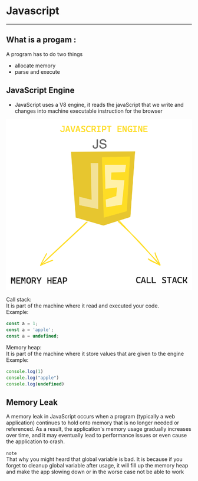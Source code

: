 # Javascript

---

## What is a progam :

A program has to do two things

- allocate memory
- parse and execute

## JavaScript Engine

- JavaScript uses a V8 engine, it reads the javaScript that we write and changes into machine executable instruction for the browser

![View Design](assets/JsEngine.png)

Call stack:<br>
It is part of the machine where it read and executed your code.
<br>
Example:
```javascript
const a = 1;
const a = 'apple';
const a = undefined;
```
Memory heap:<br>
It is part of the machine where it store values that are given to the engine
<br>
Example:
```javascript
console.log(1)
console.log("apple")
console.log(undefined)

```

## Memory Leak
A memory leak in JavaScript occurs when a program (typically a web application) continues to hold onto memory that is no longer needed or referenced. As a result, the application's memory usage gradually increases over time, and it may eventually lead to performance issues or even cause the application to crash.

`note`<br>
That why you might heard that global variable is bad. It is because if you forget to cleanup global variable after usage, it will fill up the memory heap and make the app slowing down or in the worse case not be able to work
